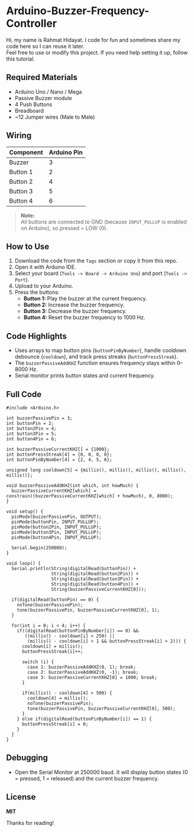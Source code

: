 # Arduino-Buzzer-Frequency-Controller

Hi, my name is Rahmat Hidayat. I code for fun and sometimes share my code here so I can reuse it later.  
Feel free to use or modify this project. If you need help setting it up, follow this tutorial.

## Required Materials
- Arduino Uno / Nano / Mega
- Passive Buzzer module
- 4 Push Buttons
- Breadboard
- ~12 Jumper wires (Male to Male)

## Wiring

| Component | Arduino Pin |
|-----------|-------------|
| Buzzer    | 3           |
| Button 1  | 2           |
| Button 2  | 4           |
| Button 3  | 5           |
| Button 4  | 6           |

> **Note:**  
> All buttons are connected to GND (because `INPUT_PULLUP` is enabled on Arduino), so pressed = LOW (0).

## How to Use
1. Download the code from the `Tags` section or copy it from this repo.
2. Open it with Arduino IDE.
3. Select your board (`Tools -> Board -> Arduino Uno`) and port (`Tools -> Port`).
4. Upload to your Arduino.
5. Press the buttons:
   - **Button 1:** Play the buzzer at the current frequency.
   - **Button 2:** Increase the buzzer frequency.
   - **Button 3:** Decrease the buzzer frequency.
   - **Button 4:** Reset the buzzer frequency to 1000 Hz.

## Code Highlights
- Uses arrays to map button pins (`buttonPinByNumber`), handle cooldown debounce (`cooldown`), and track press streaks (`buttonPressStreak`).
- The `buzzerPassiveAddKHZ` function ensures frequency stays within 0–8000 Hz.
- Serial monitor prints button states and current frequency.

## Full Code

```
#include <Arduino.h>

int buzzerPassivePin = 3;
int buttonPin = 2;
int button2Pin = 4;
int button3Pin = 5;
int button4Pin = 6;

int buzzerPassiveCurrentKHZ[] = {1000};
int buttonPressStreak[4] = {0, 0, 0, 0};
int buttonPinByNumber[4] = {2, 4, 5, 6};

unsigned long cooldown[5] = {millis(), millis(), millis(), millis(), millis()};

void buzzerPassiveAddKHZ(int which, int howMuch) {
  buzzerPassiveCurrentKHZ[which] = constrain((buzzerPassiveCurrentKHZ[which] + howMuch), 0, 8000);
}

void setup() {
  pinMode(buzzerPassivePin, OUTPUT);
  pinMode(buttonPin, INPUT_PULLUP);
  pinMode(button2Pin, INPUT_PULLUP);
  pinMode(button3Pin, INPUT_PULLUP);
  pinMode(button4Pin, INPUT_PULLUP);

  Serial.begin(250000);
}

void loop() {
  Serial.println(String(digitalRead(buttonPin)) + 
                 String(digitalRead(button2Pin)) + 
                 String(digitalRead(button3Pin)) + 
                 String(digitalRead(button4Pin)) + 
                 String(buzzerPassiveCurrentKHZ[0]));

  if(digitalRead(buttonPin) == 0) {
    noTone(buzzerPassivePin);
    tone(buzzerPassivePin, buzzerPassiveCurrentKHZ[0], 1);
  }

  for(int i = 0; i < 4; i++) {
    if((digitalRead(buttonPinByNumber[i]) == 0) && 
       ((millis() - cooldown[i] > 250) || 
        (millis() - cooldown[i] > 1 && buttonPressStreak[i] > 2))) {
      cooldown[i] = millis();
      buttonPressStreak[i]++;

      switch (i) {
        case 1: buzzerPassiveAddKHZ(0, 1); break;
        case 2: buzzerPassiveAddKHZ(0, -1); break;
        case 3: buzzerPassiveCurrentKHZ[0] = 1000; break;
      }

      if(millis() - cooldown[4] > 500) {
        cooldown[4] = millis();
        noTone(buzzerPassivePin);
        tone(buzzerPassivePin, buzzerPassiveCurrentKHZ[0], 500);
      }
    } else if(digitalRead(buttonPinByNumber[i]) == 1) {
      buttonPressStreak[i] = 0;
    }
  }
}
```
## Debugging
- Open the Serial Monitor at 250000 baud.
It will display button states (0 = pressed, 1 = released) and the current buzzer frequency.

## License
**MIT**

Thanks for reading!
